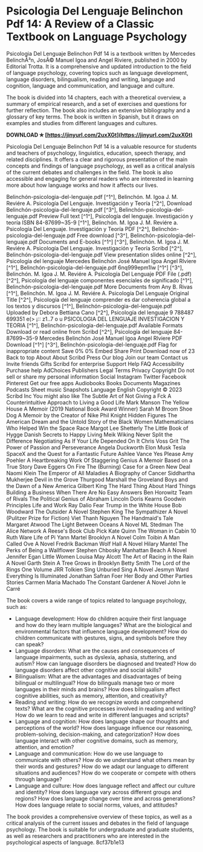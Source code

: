# Psicologia Del Lenguaje Belinchon Pdf 14: A Review of a Classic Textbook on Language Psychology
 
Psicologia Del Lenguaje Belinchon Pdf 14 is a textbook written by Mercedes BelinchÃ³n, JosÃ© Manuel Igoa and Angel Riviere, published in 2000 by Editorial Trotta. It is a comprehensive and updated introduction to the field of language psychology, covering topics such as language development, language disorders, bilingualism, reading and writing, language and cognition, language and communication, and language and culture.
 
The book is divided into 14 chapters, each with a theoretical overview, a summary of empirical research, and a set of exercises and questions for further reflection. The book also includes an extensive bibliography and a glossary of key terms. The book is written in Spanish, but it draws on examples and studies from different languages and cultures.
 
**DOWNLOAD ✯ [https://jinyurl.com/2uxXGt](https://jinyurl.com/2uxXGt)**


 
Psicologia Del Lenguaje Belinchon Pdf 14 is a valuable resource for students and teachers of psychology, linguistics, education, speech therapy, and related disciplines. It offers a clear and rigorous presentation of the main concepts and findings of language psychology, as well as a critical analysis of the current debates and challenges in the field. The book is also accessible and engaging for general readers who are interested in learning more about how language works and how it affects our lives.
 
Belinchón-psicologia-del-lenguaje.pdf [^1^],  Belinchón. M. Igoa J. M. Reviére A. Psicología Del Lenguaje. Investigación y Teoría [^2^],  Download Belinchón-psicologia-del-lenguaje.pdf [^3^],  Belinchón-psicologia-del-lenguaje.pdf Preview Full text [^1^],  Psicología del lenguaje. Investigación y teoría ISBN 84-87699~35-9 [^1^],  Belinchón. M. Igoa J. M. Reviére a. Psicología Del Lenguaje. Investigación y Teoría PDF [^2^],  Belinchón-psicologia-del-lenguaje.pdf Free download [^3^],  Belinchón-psicologia-del-lenguaje.pdf Documents and E-books [^1^] [^3^],  Belinchón. M. Igoa J. M. Reviére A. Psicología Del Lenguaje. Investigación y Teoría Scribd [^2^],  Belinchón-psicologia-del-lenguaje.pdf View presentation slides online [^2^],  Psicología del lenguaje Mercedes Belinchón José Manuel lgoa Angel Rlviere [^1^],  Belinchón-psicologia-del-lenguaje.pdf 6nq999epm1lw [^1^] [^3^],  Belinchón. M. Igoa J. M. Reviére A. Psicología Del Lenguaje PDF File (.pdf) [^2^],  Psicología del lenguaje componentes esenciales de significado [^1^],  Belinchón-psicologia-del-lenguaje.pdf More Documents from Any B. Rivas [^1^],  Belinchón. M. Igoa J. M. Reviére A. Psicología Del Lenguaje Original Title [^2^],  Psicología del lenguaje comprender es dar coherencia global a los textos y discursos [^1^],  Belinchón-psicologia-del-lenguaje.pdf Uploaded by Debora Bettiana Cano [^2^],  Psicología del lenguaje 9 788487 699351 e(> ¡:: z1..7 o u PSICOLOGIA DEL LENGUAJE INVESTIGACION Y TEORIA [^1^],  Belinchón-psicologia-del-lenguaje.pdf Available Formats Download or read online from Scribd [^2^],  Psicología del lenguaje 84-87699~35-9 Mercedes Belinchón José Manuel lgoa Angel Rlviere PDF Download [^1^] [^3^],  Belinchón-psicologia-del-lenguaje.pdf Flag for inappropriate content Save 0% 0% Embed Share Print Download now of 23 Back to top About About Scribd Press Our blog Join our team Contact us Invite friends Gifts Scribd for enterprise Support Help FAQ Accessibility Purchase help AdChoices Publishers Legal Terms Privacy Copyright Do not sell or share my personal information Social Instagram Twitter Facebook Pinterest Get our free apps Audiobooks Books Documents Magazines Podcasts Sheet music Snapshots Language English Copyright © 2023 Scribd Inc You might also like The Subtle Art of Not Giving a Fck A Counterintuitive Approach to Living a Good Life Mark Manson The Yellow House A Memoir (2019 National Book Award Winner) Sarah M Broom Shoe Dog A Memoir by the Creator of Nike Phil Knight Hidden Figures The American Dream and the Untold Story of the Black Women Mathematicians Who Helped Win the Space Race Margot Lee Shetterly The Little Book of Hygge Danish Secrets to Happy Living Meik Wiking Never Split the Difference Negotiating As If Your Life Depended On It Chris Voss Grit The Power of Passion and Perseverance Angela Duckworth Elon Musk Tesla SpaceX and the Quest for a Fantastic Future Ashlee Vance Yes Please Amy Poehler A Heartbreaking Work Of Staggering Genius A Memoir Based on a True Story Dave Eggers On Fire The (Burning) Case for a Green New Deal Naomi Klein The Emperor of All Maladies A Biography of Cancer Siddhartha Mukherjee Devil in the Grove Thurgood Marshall the Groveland Boys and the Dawn of a New America Gilbert King The Hard Thing About Hard Things Building a Business When There Are No Easy Answers Ben Horowitz Team of Rivals The Political Genius of Abraham Lincoln Doris Kearns Goodwin Principles Life and Work Ray Dalio Fear Trump in the White House Bob Woodward The Outsider A Novel Stephen King The Sympathizer A Novel (Pulitzer Prize for Fiction) Viet Thanh Nguyen The Handmaid's Tale Margaret Atwood The Light Between Oceans A Novel ML Stedman The Alice Network A Reese's Book Club Pick Kate Quinn The Woman in Cabin 10 Ruth Ware Life of Pi Yann Martel Brooklyn A Novel Colm Toibin A Man Called Ove A Novel Fredrik Backman Wolf Hall A Novel Hilary Mantel The Perks of Being a Wallflower Stephen Chbosky Manhattan Beach A Novel Jennifer Egan Little Women Louisa May Alcott The Art of Racing in the Rain A Novel Garth Stein A Tree Grows in Brooklyn Betty Smith The Lord of the Rings One Volume JRR Tolkien Sing Unburied Sing A Novel Jesmyn Ward Everything Is Illuminated Jonathan Safran Foer Her Body and Other Parties Stories Carmen Maria Machado The Constant Gardener A Novel John le Carré
  
The book covers a wide range of topics related to language psychology, such as:
 
- Language development: How do children acquire their first language and how do they learn multiple languages? What are the biological and environmental factors that influence language development? How do children communicate with gestures, signs, and symbols before they can speak?
- Language disorders: What are the causes and consequences of language impairments, such as dyslexia, aphasia, stuttering, and autism? How can language disorders be diagnosed and treated? How do language disorders affect other cognitive and social skills?
- Bilingualism: What are the advantages and disadvantages of being bilingual or multilingual? How do bilinguals manage two or more languages in their minds and brains? How does bilingualism affect cognitive abilities, such as memory, attention, and creativity?
- Reading and writing: How do we recognize words and comprehend texts? What are the cognitive processes involved in reading and writing? How do we learn to read and write in different languages and scripts?
- Language and cognition: How does language shape our thoughts and perceptions of the world? How does language influence our reasoning, problem-solving, decision-making, and categorization? How does language interact with other cognitive domains, such as memory, attention, and emotion?
- Language and communication: How do we use language to communicate with others? How do we understand what others mean by their words and gestures? How do we adapt our language to different situations and audiences? How do we cooperate or compete with others through language?
- Language and culture: How does language reflect and affect our culture and identity? How does language vary across different groups and regions? How does language change over time and across generations? How does language relate to social norms, values, and attitudes?

The book provides a comprehensive overview of these topics, as well as a critical analysis of the current issues and debates in the field of language psychology. The book is suitable for undergraduate and graduate students, as well as researchers and practitioners who are interested in the psychological aspects of language.
 8cf37b1e13
 
